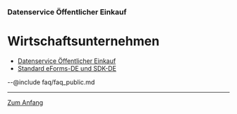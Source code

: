 ### Datenservice Öffentlicher Einkauf
# Wirtschaftsunternehmen

- [Datenservice Öffentlicher Einkauf](#datenservice-öffentlicher-einkauf)
- [Standard eForms-DE und SDK-DE](#standard-eForms-DE-und-SDK-DE)

--@include faq/faq_public.md

---
[Zum Anfang](#wirtschaftsunternehmen)